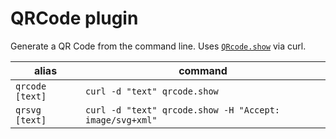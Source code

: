 # QRCode plugin

Generate a QR Code from the command line. Uses
[`QRcode.show`](HTTPS://qrcode.show) via curl.

| alias           | command                                                 |
| --------------- | ------------------------------------------------------- |
| `qrcode [text]` | `curl -d "text" qrcode.show`                            |
| `qrsvg  [text]` | `curl -d "text" qrcode.show -H "Accept: image/svg+xml"` |
